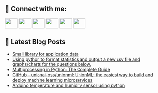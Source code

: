 ## 🔎 Connect with me:
[<img height="32" width="40" src="https://cdn.jsdelivr.net/npm/simple-icons@v5/icons/telegram.svg" />](https://t.me/bullbesh)
[<img height="32" width="40" src="https://cdn.jsdelivr.net/npm/simple-icons@v5/icons/vk.svg" />](https://vk.com/bullbesh)
[<img height="32" width="40" src="https://cdn.jsdelivr.net/npm/simple-icons@v5/icons/twitter.svg" />](https://twitter.com/bullbesh1)
[<img height="32" width="40" src="https://cdn.jsdelivr.net/npm/simple-icons@v5/icons/instagram.svg" />](https://www.instagram.com/bullbesh)
[<img height="32" width="40" src="https://cdn.jsdelivr.net/npm/simple-icons@v5/icons/reddit.svg" />](https://www.reddit.com/user/bullbesh)
[<img height="32" width="40" src="https://cdn.jsdelivr.net/npm/simple-icons@v5/icons/youtube.svg" />](https://www.youtube.com/channel/UCtfjRs6uzgq5mfm8S06WTcg)

## 📕 Latest Blog Posts
<!-- BLOG-POST-LIST:START -->
- [Small library for application data](https://www.reddit.com/r/Python/comments/vldcdb/small_library_for_application_data/)
- [Using python to format statistics and output a new csv file and graphs/charts for the questions below.](https://www.reddit.com/r/Python/comments/vld8t0/using_python_to_format_statistics_and_output_a/)
- [Multiprocessing in Python: The Complete Guide](https://www.reddit.com/r/Python/comments/vld145/multiprocessing_in_python_the_complete_guide/)
- [GitHub - unionai-oss/unionml: UnionML: the easiest way to build and deploy machine learning microservices](https://www.reddit.com/r/Python/comments/vlcn4e/github_unionaiossunionml_unionml_the_easiest_way/)
- [Arduino temperature and humidity sensor using python](https://www.reddit.com/r/Python/comments/vlch40/arduino_temperature_and_humidity_sensor_using/)
<!-- BLOG-POST-LIST:END -->
